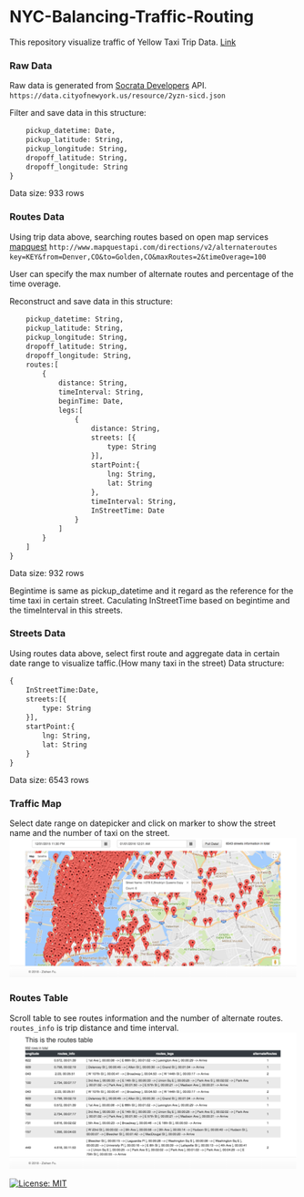 # NYC-Balancing-Traffic-Routing
This repository visualize traffic of Yellow Taxi Trip Data. [Link](https://nycrouting.herokuapp.com/)

### Raw Data
Raw data is generated from [Socrata Developers](https://data.cityofnewyork.us/view/ba8s-jw6u) API. `https://data.cityofnewyork.us/resource/2yzn-sicd.json`

Filter and save data in this structure:
```{
    pickup_datetime: Date,
    pickup_latitude: String,
    pickup_longitude: String,
    dropoff_latitude: String,
    dropoff_longitude: String
}
```
Data size: 933 rows

### Routes Data
Using trip data above, searching routes based on open map services [mapquest](https://developer.mapquest.com/) `http://www.mapquestapi.com/directions/v2/alternateroutes key=KEY&from=Denver,CO&to=Golden,CO&maxRoutes=2&timeOverage=100`

User can specify the max number of alternate routes and percentage of the time overage.

Reconstruct and save data in this structure:
```{
    pickup_datetime: String,
    pickup_latitude: String,
    pickup_longitude: String,
    dropoff_latitude: String,
    dropoff_longitude: String,
    routes:[
        {
            distance: String,
            timeInterval: String,
            beginTime: Date,
            legs:[
                {
                    distance: String,
                    streets: [{
                    	type: String
                    }],
                    startPoint:{
                        lng: String,
                        lat: String
                    },
                    timeInterval: String,
                    InStreetTime: Date
                }    
            ]
        }
    ]
}
```
Data size: 932 rows

Begintime is same as pickup_datetime and it regard as the reference for the time taxi in certain street. Caculating InStreetTime based on begintime and the timeInterval in this streets.

### Streets Data
Using routes data above, select first route and aggregate data in certain date range to visualize taffic.(How many taxi in the street)
Data structure:
```
{
    InStreetTime:Date,
    streets:[{
        type: String
    }],
    startPoint:{
        lng: String,
        lat: String
    }
}
```
Data size: 6543 rows

### Traffic Map
Select date range on datepicker and click on marker to show the street name and the number of taxi on the street.
[![Traffic](/pic/Traffic.png)](https://nycrouting.herokuapp.com/)

### Routes Table
Scroll table to see routes information and the number of alternate routes. `routes_info` is trip distance and time interval.
[![routes](/pic/routes.png)](https://nycrouting.herokuapp.com/)

[![License: MIT](https://img.shields.io/badge/License-MIT-yellow.svg)](https://opensource.org/licenses/MIT)


